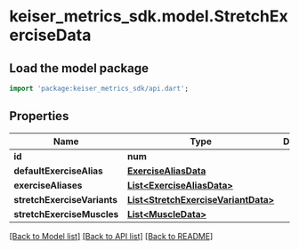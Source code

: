 # keiser_metrics_sdk.model.StretchExerciseData

## Load the model package
```dart
import 'package:keiser_metrics_sdk/api.dart';
```

## Properties
Name | Type | Description | Notes
------------ | ------------- | ------------- | -------------
**id** | **num** |  | 
**defaultExerciseAlias** | [**ExerciseAliasData**](ExerciseAliasData.md) |  | [optional] 
**exerciseAliases** | [**List&lt;ExerciseAliasData&gt;**](ExerciseAliasData.md) |  | [optional] 
**stretchExerciseVariants** | [**List&lt;StretchExerciseVariantData&gt;**](StretchExerciseVariantData.md) |  | [optional] 
**stretchExerciseMuscles** | [**List&lt;MuscleData&gt;**](MuscleData.md) |  | [optional] 

[[Back to Model list]](../README.md#documentation-for-models) [[Back to API list]](../README.md#documentation-for-api-endpoints) [[Back to README]](../README.md)


